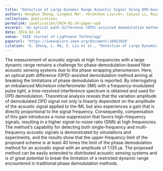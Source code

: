 ```yaml
---
title: "Detection of Large Dynamic Range Acoustic Signal Using OPD-based Fiber-Optic Interferometric Demodulation with SNR Enhancement"
authors: Hongkun Zheng, Lingmei Ma*, <b>Zechao Liu</b>, Caiyun Li, Ruimin Jie, Yiyang Zhuang, Chen Zhu, Yunjiang Rao*.
collection: publications
permalink: /publication/2024-02-24-paper-opd
excerpt: 'An optical path difference (OPD)-assisted demodulation method aiming at breaking the limitations of phase demodulation.'
date: 2024-02-24
venue: 'IEEE Journal of Lightwave Technology'
paperurl: 'https://ieeexplore.ieee.org/document/10453928'
citation: 'H. Zheng, L. Ma, Z. Liu et al., "Detection of Large Dynamic Range Acoustic Signal Using OPD-based Fiber-Optic Interferometric Demodulation with SNR Enhancement," in <i>Journal of Lightwave Technology</i>, doi: 10.1109/JLT.2024.3371702.'
---
```

The measurement of acoustic signals at high frequencies with a large dynamic range remains a challenge for phase-demodulation-based fiber acoustic sensing systems due to the phase wrapping phenomenon. Here, an optical path difference (OPD)-assisted demodulation method aiming at breaking the limitations of phase demodulation is reported. By interrogating an imbalanced Michelson interferometer (IMI) with a frequency-modulated pulse light, a time-resolved interference spectrum is obtained and used for OPD demodulation. Theoretical analysis reveals that the variation amplitude of demodulated OPD signal not only is linearly dependent on the amplitude of the acoustic signal applied to the IMI, but also experiences a gain that is directly proportional to the signal frequency. Consequently, compensation of this gain introduces a noise suppression that favors high-frequency signals, resulting in a higher signal-to-noise ratio (SNR) at high frequencies. The method's capability for detecting both single-frequency and multi-frequency acoustic signals is demonstrated by simulations and experiments, and the results show that the upper-frequency limit of the proposed scheme is at least 40 times the limit of the phase demodulation method for an acoustic signal with an amplitude of 1.135 μϵ. The proposed method can be easily extended to distributed acoustic sensing systems and is of great potential to break the limitation of a restricted dynamic range encountered in traditional phase demodulation methods.

